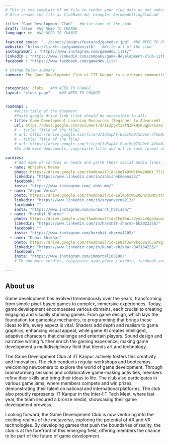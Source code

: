 ```yaml
---
# This is the template of md file to render your club data on snt website. The below example is of Aeromodelling Club, please modify the data according to your clunb.
# Also rename the file as ClubName.md, example: AeromodellingClub.md

title: "Game Development Club"   #Write name of the club
draft: false  #NO NEED TO CHANGE
language: en  #NO NEED TO CHANGE

featured_image: "../assets/images/featured/gamedev.jpg"  #NO NEED TO CHANGE
website: "https://linktr.ee/gamedeviitk"   #Write url of the club
instagramUrl : "https://www.instagram.com/gamedev_iitk/"
linkedIn : "https://www.linkedin.com/company/game-development-club-iitk/"
facebook : "https://www.facebook.com/gamedev.iitk"

# Change below summary
summary: The Game Development Club at IIT Kanpur is a vibrant community of game development enthusiasts. The club actively participates in national and international game jams, encouraging creativity and innovation. It organizes summer and winter projects, along with bootcamps tailored to introduce freshers to the world of game development. Additionally, the club represents IIT Kanpur in the prestigious Inter-IIT Tech Meet, showcasing its members' skills and passion for game development. Whether seasoned developers or beginners, members find a supportive environment to learn, create, and collaborate on exciting game development projects.


categories: clubs   #NO NEED TO CHANGE
layout: "clubs_page"    #NO NEED TO CHANGE


roadmaps :
    #Write title of the document
    #Paste google drive link (link should be accessible to all)
  - title: Game Development Learning Resources (Beginner to Advanced)
    url: https://docs.google.com/document/d/1FZpgxtzYtNZNkHyRuqpVFSzmoTatGF4begD-g5CvoB0/edit?usp=sharing
    # - title: Title of the file2
    # url: https://drive.google.com/file/d/1V5apAf-EsmiMbQTSnDcC-4fUxNZbrXw4/view?usp=sharing
    # - title: Title of the file3
    # url: https://drive.google.com/file/d/1V5apAf-EsmiMbQTSnDcC-4fUxNZbrXw4/view?usp=sharing
    #To add more doucuments, copy/paste title and url in same format as above.

cordies:
    # Add name of cordies or heads and paste their social media links.
  - name: Abhishek Meena
    photo: https://drive.google.com/thumbnail?id=16gTaDVMJkVm2AkKY_7lCDukVhXVY15ld&sz=w1000
    linkedin: "https://www.linkedin.com/in/abhishekmeena33/"
    facebook: ""
    insta: "https://www.instagram.com/_abhi.mn/"
  - name: "Aryan Verma"
    photo: https://drive.google.com/thumbnail?id=1elK5btWG20BnriUNtxttXhzN-8nRkH89&sz=w1000
    linkedin: "https://www.linkedin.com/in/aryanverma212/"
    facebook: ""
    insta: "https://www.instagram.com/sunburnt_horizon/"
  - name: "Harshit Sharma"
    photo: https://drive.google.com/thumbnail?id=1FqTbWloVymaLvQga3yuwZhTKA40E9rz6&sz=w1000
    linkedin: "https://www.linkedin.com/in/harshit-sharma-bb202227b/"
    facebook: ""
    insta: "https://www.instagram.com/harshit.sharma1105/"
  - name: "Kunal Shikhar"
    photo: https://drive.google.com/thumbnail?id=1o8ifJwP2kq38uj63uXVg1GiIkU3ql8sz&sz=w1000
    linkedin: "https://www.linkedin.com/in/kunal-shikhar-047164255/"
    facebook: ""
    insta: "https://www.instagram.com/immortal100100/"
    # To add more cordies, copy/paste name,photo,linkedin, facebook and insta in same format as above.
    
---
```


<!-- Write about us section -->
## About us
Game development has evolved tremendously over the years, transforming from simple pixel-based games to complex, immersive experiences. Today, game development encompasses various domains, each crucial to creating engaging and visually stunning games. From game design, which lays the foundation for gameplay mechanics, to programming that brings these ideas to life, every aspect is vital. Shaders add depth and realism to game graphics, enhancing visual appeal, while game AI creates intelligent, adaptive characters that challenge and entertain players. Sound design and narrative writing further enrich the gaming experience, making game development a multidisciplinary field that blends art and technology.

The Game Development Club at IIT Kanpur actively fosters this creativity and innovation. The club conducts regular workshops and bootcamps, welcoming newcomers to explore the world of game development. Through brainstorming sessions and collaborative game-making activities, members refine their skills and bring their ideas to life. The club also participates in various game jams, where members compete and win prizes, demonstrating their talent on national and international platforms. The club also proudly represents IIT Kanpur in the Inter-IIT Tech Meet, where last year, the team secured a bronze medal, showcasing their game development prowess.

Looking forward, the Game Development Club is now venturing into the exciting realms of the metaverse, exploring the potential of AR and VR technologies. By developing games that push the boundaries of reality, the club is at the forefront of this emerging field, offering members the chance to be part of the future of game development.
